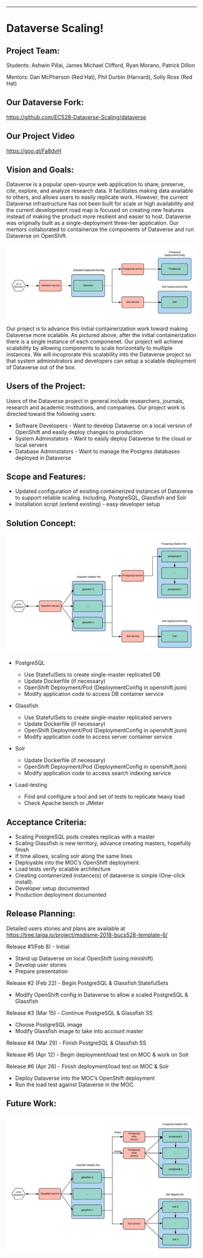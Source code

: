 ﻿** **

# Dataverse Scaling!

## Project Team: 

Students: Ashwin Pillai, James Michael Clifford, Ryan Morano, Patrick Dillon

Mentors: Dan McPherson (Red Hat), Phil Durbin (Harvard), Solly Ross (Red Hat)

## Our Dataverse Fork:
https://github.com/EC528-Dataverse-Scaling/dataverse

## Our Project Video
https://goo.gl/Fa8dvH

## Vision and Goals:

Dataverse is a popular open-source web application to share, preserve, cite, explore, and analyze research data. It facilitates making data available to others, and allows users to easily replicate work. However, the current Dataverse infrastructure has not been built for scale or high availability and the current development road map is focused on creating new features instead of making the product more resilient and easier to host. Dataverse was originally built as a single-deployment three-tier application. Our mentors collaborated to containerize the components of Dataverse and run Dataverse on OpenShift.

![The beginning state of the project](https://github.com/BU-NU-CLOUD-SP18/Dataverse-Scaling/blob/master/project_initial.png)

Our project is to advance this initial containerization work toward making Dataverse more scalable. As pictured above, after the initial containerization there is a single instance of each componenet. Our project will achieve scalability by allowing components to scale horizontally to multiple instances. We will incoprorate this scalability into the Dataverse project so that system administrators and developers can setup a scalable deployment of Dataverse out of the box.


## Users of the Project:

Users of the Dataverse project in general include researchers, journals, research and academic institutions, and companies. Our project work is directed toward the following users:

- Software Developers - Want to develop Dataverse on a local version of OpenShift and easily deploy changes to production
- System Adminstators - Want to easily deploy Dataverse to the cloud or local servers
- Database Adminstators - Want to manage the Postgres databases deployed in Dataverse


## Scope and Features:

 - Updated configuration of existing containerized instances of Dataverse to support reliable scaling.  Including, PostgreSQL, Glassfish and Solr
 - Installation script (extend existing) - easy developer setup

## Solution Concept:
![The final state of the project](https://github.com/BU-NU-CLOUD-SP18/Dataverse-Scaling/blob/master/project_final.png)

- PostgreSQL
  - Use StatefulSets to create single-master replicated DB
  - Update Dockerfile (if necessary)
  - OpenShift Deployment/Pod (DeploymentConfig in openshift.json)
  - Modify application code to access DB container service
  
- Glassfish
  - Use StatefulSets to create single-master replicated servers
  - Update Dockerfile (if necessary)
  - OpenShift Deployment/Pod (DeploymentConfig in openshift.json)
  - Modify application code to access server container service
- Solr
  - Update Dockerfile (if necessary)
  - OpenShift Deployment/Pod (DeploymentConfig in openshift.json)
  - Modify application code to access search indexing service
- Load-testing
  - Find and configure a tool and set of tests to replicate heavy load
  - Check Apache bench or JMeter

## Acceptance Criteria:
 - Scaling PostgreSQL pods creates replicas with a master
 - Scaling Glassfish is new territory, advance creating masters, hopefully finish
 - If time allows, scaling solr along the same lines
 - Deployable into the MOC’s OpenShift deployment.
 - Load tests verify scalable architecture
 - Creating containerized instance(s) of dataverse is simple (One-click install).
 - Developer setup documented
 - Production deployment documented

## Release Planning:

Detailed users stories and plans are available at https://tree.taiga.io/project/msdisme-2018-bucs528-template-6/ 

Release #1(Feb 8) - Initial
 - Stand up Dataverse on local OpenShift (using minishift)
 - Develop user stories
 - Prepare presentation

Release #2 (Feb 22) - Begin PostgreSQL & Glassfish StatefulSets
 - Modify OpenShift config in Dataverse to allow a scaled PostgreSQL & Glassfish

Release #3 (Mar 15) - Continue PostgreSQL & Glassfish SS
 - Choose PostgreSQL image
 - Modify Glassfish image to take into account master

Release #4 (Mar 29) - Finish PostgreSQL & Glassfish SS


Release #5 (Apr 12) - Begin deployment/load test on MOC & work on Solr


Release #6 (Apr 26) - Finish deployment/load test on MOC & Solr
 - Deploy Dataverse into the MOC’s OpenShift deployment
 - Run the load test against Dataverse in the MOC.

## Future Work:
![Future work](https://github.com/BU-NU-CLOUD-SP18/Dataverse-Scaling/blob/master/project_future.png)
